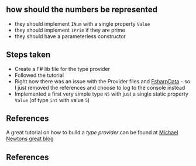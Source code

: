 
## how should the numbers be represented

- they should implement `INum` with a single property `Value`
- they should implement `IPrim` if they are prime
- they should have a parameterless constructor


## Steps taken
- Create a F\# lib file for the type provider
- Followed the tutorial
- Right now there was an issue with the Provider files and [FsharpData] - so I just removed the references and choose to log to the console instead
- Implemented a first very simple type `N5` with just a single static property `Value` (of type `int` with value `5`)


## References

A great tutorial on how to build a *type provider* can be found at [Michael Newtons great blog][mvann]


## References
[mvann]: http://blog.mavnn.co.uk/type-providers-from-the-ground-up/ "Michael Newton: Type providers from the ground up"
[FsharpData]: https://fsharp.github.io/FSharp.Data/